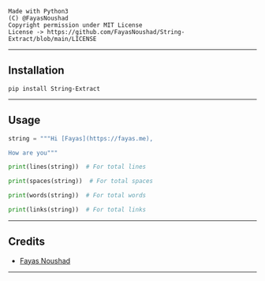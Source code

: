 ```
Made with Python3
(C) @FayasNoushad
Copyright permission under MIT License
License -> https://github.com/FayasNoushad/String-Extract/blob/main/LICENSE
```

---

## Installation

```
pip install String-Extract
```

---

## Usage

```py
string = """Hi [Fayas](https://fayas.me),

How are you"""
```

```py
print(lines(string))  # For total lines
```

```py
print(spaces(string))  # For total spaces
```

```py
print(words(string))  # For total words
```

```py
print(links(string))  # For total links
```

---

## Credits

- [Fayas Noushad](https://github.com/FayasNoushad)

---
